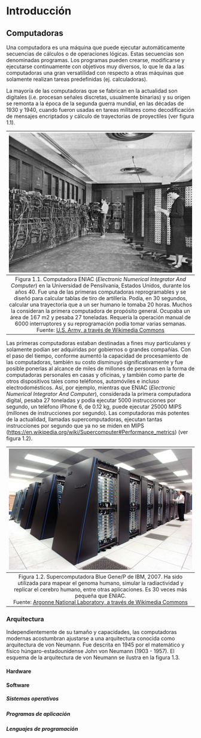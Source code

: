 # Introducción

## Computadoras
Una computadora es una máquina que puede ejecutar automáticamente secuencias de cálculos o de operaciones lógicas. Estas secuencias son denominadas programas. Los programas pueden crearse, modificarse y ejecutarse continuamente con objetivos muy diversos, lo que le da a las computadoras una gran versatilidad con respecto a otras máquinas que solamente realizan tareas predefinidas (ej. calculadoras).

La mayoría de las computadoras que se fabrican en la actualidad son digitales (i.e. procesan señales discretas, usualmente binarias) y su origen se remonta a la época de la segunda guerra mundial, en las décadas de 1930 y 1940, cuando fueron usadas en tareas militares como decodificación de mensajes encriptados y cálculo de trayectorias de proyectiles (ver figura 1.1).

| ![](img/Eniac.jpg) |
|:---:|
| Figura 1.1. Computadora ENIAC (_Electronic Numerical Integrator And Computer_) en la Universidad de Pensilvania, Estados Unidos, durante los años 40. Fue una de las primeras computadoras reprogramables y se diseñó para calcular tablas de tiro de artillería. Podía, en 30 segundos, calcular una trayectoria que a un ser humano le tomaba 20 horas. Muchos la consideran la primera computadora de propósito general. Ocupaba un área de 167 m2 y pesaba 27 toneladas. Requería la operación manual de 6000 interruptores y su reprogramación podía tomar varias semanas. <br>Fuente: [U.S. Army, a través de Wikimedia Commons](https://commons.wikimedia.org/wiki/File:Eniac.jpg)|

Las primeras computadoras estaban destinadas a fines muy particulares y solamente podían ser adquiridas por gobiernos o grandes compañías. Con el paso del tiempo, conforme aumentó la capacidad de procesamiento de las computadoras, también su costo disminuyó significativamente y fue posible ponerlas al alcance de miles de millones de personas en la forma de computadoras personales en casas y oficinas, y también como parte de otros dispositivos tales como teléfonos, automóviles e incluso electrodomésticos. Así, por ejemplo, mientras que ENIAC (_Electronic Numerical Integrator And Computer_), considerada la primera computadora digital, pesaba 27 toneladas y podía ejecutar 5000 instrucciones por segundo, un teléfono iPhone 6, de 0.12 kg, puede ejecutar 25000 MIPS (millones de instrucciones por segundo). Las computadoras más potentes de la actualidad, llamadas supercomputadoras, ejecutan tantas instrucciones por segundo que ya no se miden en MIPS (https://en.wikipedia.org/wiki/Supercomputer#Performance_metrics) (ver figura 1.2).

| ![](img/IBM_Blue_Gene_P_supercomputer.jpg) |
|:---:|
| Figura 1.2. Supercomputadora Blue Gene/P de IBM, 2007. Ha sido utilizada para mapear el genoma humano, simular la radiactividad y replicar el cerebro humano, entre otras aplicaciones. Es 30 veces más pequeña que ENIAC.<br>Fuente: [Argonne National Laboratory, a través de Wikimedia Commons](https://commons.wikimedia.org/wiki/File:IBM_Blue_Gene_P_supercomputer.jpg)|

### Arquitectura
Independientemente de su tamaño y capacidades, las computadoras modernas acostumbran ajustarse a una arquitectura conocida como arquitectura de von Neumann. Fue descrita en 1945 por el matemático y físico húngaro-estadounidense John von Neumann (1903 - 1957). El esquema de la arquitectura de von Neumann se ilustra en la figura 1.3.



#### Hardware

#### Software

##### Sistemas operativos

##### Programas de aplicación

##### Lenguajes de programación
